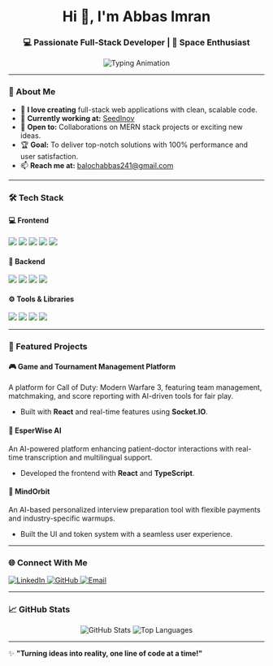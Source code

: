 <h1 align="center">Hi 👋, I'm Abbas Imran</h1>
<h3 align="center">💻 Passionate Full-Stack Developer | 🚀 Space Enthusiast</h3>

<p align="center">
  <img src="https://readme-typing-svg.herokuapp.com?font=Fira+Code&weight=500&size=24&pause=1000&color=F70C0C&background=FFFFFF00&width=435&lines=Crafting+Ideas+Into+Code;Turning+Designs+Into+Reality;Delivering+Pixel-Perfect+Apps" alt="Typing Animation" />
</p>

---

### 🌟 About Me
- 🔭 **I love creating** full-stack web applications with clean, scalable code.
- 🌱 **Currently working at:** [SeedInov](https://seedinov.com/)
- 💬 **Open to:** Collaborations on MERN stack projects or exciting new ideas.
- 🏆 **Goal:** To deliver top-notch solutions with 100% performance and user satisfaction.
- 📫 **Reach me at:** [balochabbas241@gmail.com](mailto:balochabbas241@gmail.com)

---

### 🛠️ **Tech Stack**
#### 💻 **Frontend**
<p align="left">
  <img src="https://img.shields.io/badge/React-%2361DAFB.svg?style=for-the-badge&logo=React&logoColor=white" />
  <img src="https://img.shields.io/badge/Next.js-%23000000.svg?style=for-the-badge&logo=next.js&logoColor=white" />
  <img src="https://img.shields.io/badge/HTML5-%23E34F26.svg?style=for-the-badge&logo=html5&logoColor=white" />
  <img src="https://img.shields.io/badge/CSS3-%231572B6.svg?style=for-the-badge&logo=css3&logoColor=white" />
  <img src="https://img.shields.io/badge/TailwindCSS-%2338B2AC.svg?style=for-the-badge&logo=tailwind-css&logoColor=white" />
</p>

#### 🔧 **Backend**
<p align="left">
  <img src="https://img.shields.io/badge/Node.js-%23339933.svg?style=for-the-badge&logo=node.js&logoColor=white" />
  <img src="https://img.shields.io/badge/Express.js-%23000000.svg?style=for-the-badge&logo=express&logoColor=white" />
  <img src="https://img.shields.io/badge/MongoDB-%2347A248.svg?style=for-the-badge&logo=mongodb&logoColor=white" />
  <img src="https://img.shields.io/badge/Firebase-%23FFCA28.svg?style=for-the-badge&logo=firebase&logoColor=black" />
</p>

#### ⚙️ **Tools & Libraries**
<p align="left">
  <img src="https://img.shields.io/badge/Redux%20Toolkit-%23764ABC.svg?style=for-the-badge&logo=redux&logoColor=white" />
  <img src="https://img.shields.io/badge/Jest-%23C21325.svg?style=for-the-badge&logo=jest&logoColor=white" />
  <img src="https://img.shields.io/badge/Sanity-%23F03E2F.svg?style=for-the-badge&logo=sanity&logoColor=white" />
  <img src="https://img.shields.io/badge/Socket.IO-%23010101.svg?style=for-the-badge&logo=socket.io&logoColor=white" />
</p>

---

### 🚀 Featured Projects
#### 🎮 **Game and Tournament Management Platform**
A platform for Call of Duty: Modern Warfare 3, featuring team management, matchmaking, and score reporting with AI-driven tools for fair play. 
- Built with **React** and real-time features using **Socket.IO**.

#### 🏥 **EsperWise AI**
An AI-powered platform enhancing patient-doctor interactions with real-time transcription and multilingual support.
- Developed the frontend with **React** and **TypeScript**.

#### 🎤 **MindOrbit**
An AI-based personalized interview preparation tool with flexible payments and industry-specific warmups.
- Built the UI and token system with a seamless user experience.

---

### 🌐 Connect With Me
<p align="left">
  <a href="https://linkedin.com/in/abbas-imran" target="blank">
    <img src="https://img.shields.io/badge/LinkedIn-%230077B5.svg?style=for-the-badge&logo=linkedin&logoColor=white" alt="LinkedIn" />
  </a>
  <a href="https://github.com/Abbas-Imran" target="blank">
    <img src="https://img.shields.io/badge/GitHub-%23181717.svg?style=for-the-badge&logo=github&logoColor=white" alt="GitHub" />
  </a>
  <a href="mailto:balochabbas241@gmail.com" target="blank">
    <img src="https://img.shields.io/badge/Email-%23D14836.svg?style=for-the-badge&logo=gmail&logoColor=white" alt="Email" />
  </a>
</p>

---

### 📈 GitHub Stats
<p align="center">
  <img src="https://github-readme-stats.vercel.app/api?username=Abbas-Imran&show_icons=true&theme=radical" alt="GitHub Stats" />
  <img src="https://github-readme-stats.vercel.app/api/top-langs/?username=Abbas-Imran&layout=compact&theme=radical" alt="Top Languages" />
</p>

---

✨ **"Turning ideas into reality, one line of code at a time!"**
